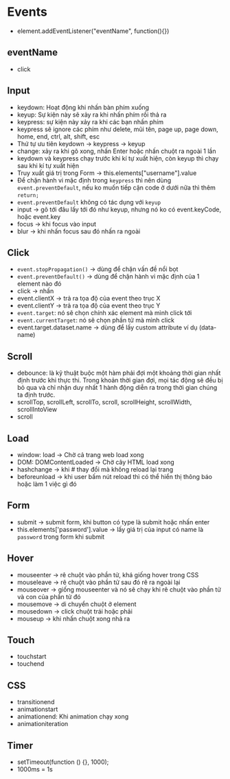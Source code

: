 # Events

- element.addEventListener("eventName", function(){})

## eventName

- click

## Input

- keydown: Hoạt động khi nhấn bàn phím xuống
- keyup: Sự kiện này sẽ xảy ra khi nhấn phím rồi thả ra
- keypress: sự kiện này xảy ra khi các bạn nhấn phím
- keypress sẽ ignore các phím như delete, mũi tên, page up, page down, home, end, ctrl, alt, shift, esc
- Thứ tự ưu tiên keydown -> keypress -> keyup
- change: xảy ra khi gõ xong, nhấn Enter hoặc nhấn chuột ra ngoài 1 lần
- keydown và keypress chạy trước khi kí tự xuất hiện, còn keyup thì chạy sau khi kí tự xuất hiện
- Truy xuất giá trị trong Form -> this.elements["username"].value
- Để chặn hành vi mặc định trong `keypress` thì nên dùng `event.preventDefault`, nếu ko muốn tiếp cận code ở dưới nữa thì thêm `return;`
- `event.preventDefault` không có tác dụng với `keyup`
- input -> gõ tới đâu lấy tới đó như keyup, nhưng nó ko có event.keyCode, hoặc event.key
- focus -> khi focus vào input
- blur -> khi nhấn focus sau đó nhấn ra ngoài

## Click

- `event.stopPropagation()` -> dùng để chặn vấn đề nổi bọt
- `event.preventDefault()` -> dùng để chặn hành vi mặc định của 1 element nào đó
- click -> nhấn
- event.clientX -> trả ra tọa độ của event theo trục X
- event.clientY -> trả ra tọa độ của event theo trục Y
- `event.target`: nó sẽ chọn chính xác element mà mình click tới
- `event.currentTarget`: nó sẽ chọn phần tử mà mình click
- event.target.dataset.name -> dùng để lấy custom attribute ví dụ (data-name)

## Scroll

- debounce: là kỹ thuật buộc một hàm phải đợi một khoảng thời gian nhất định trước khi thực thi. Trong khoản thời gian đợi, mọi tác động sẽ đều bị bỏ qua và chỉ nhận duy nhất 1 hành động diễn ra trong thời gian chúng ta định trước.
- scrollTop, scrollLeft, scrollTo, scroll, scrollHeight, scrollWidth, scrollIntoView
- scroll

## Load

- window: load -> Chờ cả trang web load xong
- DOM: DOMContentLoaded -> Chờ cây HTML load xong
- hashchange -> khi # thay đổi mà không reload lại trang
- beforeunload -> khi user bấm nút reload thì có thể hiển thị thông báo hoặc làm 1 việc gì đó

## Form

- submit -> submit form, khi button có type là submit hoặc nhấn enter
- this.elements['password'].value -> lấy giá trị của input có name là `password` trong form khi submit

## Hover

- mouseenter -> rê chuột vào phần tử, khá giống hover trong CSS
- mouseleave -> rê chuột vào phần tử sau đó rê ra ngoài lại
- mouseover -> giống mouseenter và nó sẽ chạy khi rê chuột vào phần tử và con của phần tử đó
- mousemove -> di chuyển chuột ở element
- mousedown -> click chuột trái hoặc phải
- mouseup -> khi nhấn chuột xong nhả ra

## Touch

- touchstart
- touchend

## CSS

- transitionend
- animationstart
- animationend: Khi animation chạy xong
- animationiteration

## Timer

- setTimeout(function () {}, 1000);
- 1000ms = 1s
